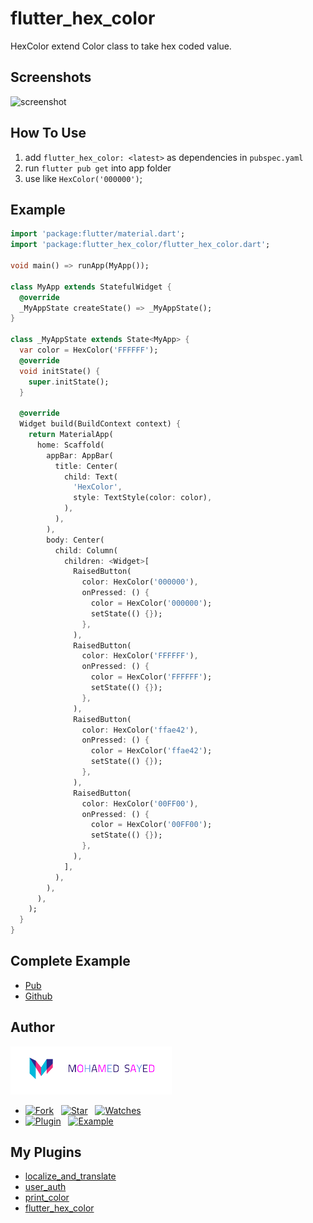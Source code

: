 # flutter_hex_color
HexColor extend Color class to take hex coded value.


## Screenshots
<img src="https://github.com/MohamedSayed95/flutter_hex_color/blob/master/screenshot1.png?raw=true" alt="screenshot" width="200"/><span>


## How To Use
1. add `flutter_hex_color: <latest>` as dependencies in `pubspec.yaml` 
2. run `flutter pub get` into app folder
3. use like `HexColor('000000')`;

## Example
```dart
import 'package:flutter/material.dart';
import 'package:flutter_hex_color/flutter_hex_color.dart';

void main() => runApp(MyApp());

class MyApp extends StatefulWidget {
  @override
  _MyAppState createState() => _MyAppState();
}

class _MyAppState extends State<MyApp> {
  var color = HexColor('FFFFFF');
  @override
  void initState() {
    super.initState();
  }

  @override
  Widget build(BuildContext context) {
    return MaterialApp(
      home: Scaffold(
        appBar: AppBar(
          title: Center(
            child: Text(
              'HexColor',
              style: TextStyle(color: color),
            ),
          ),
        ),
        body: Center(
          child: Column(
            children: <Widget>[
              RaisedButton(
                color: HexColor('000000'),
                onPressed: () {
                  color = HexColor('000000');
                  setState(() {});
                },
              ),
              RaisedButton(
                color: HexColor('FFFFFF'),
                onPressed: () {
                  color = HexColor('FFFFFF');
                  setState(() {});
                },
              ),
              RaisedButton(
                color: HexColor('ffae42'),
                onPressed: () {
                  color = HexColor('ffae42');
                  setState(() {});
                },
              ),
              RaisedButton(
                color: HexColor('00FF00'),
                onPressed: () {
                  color = HexColor('00FF00');
                  setState(() {});
                },
              ),
            ],
          ),
        ),
      ),
    );
  }
}

```


## Complete Example
* [Pub](https://pub.dev/packages/flutter_hex_color#-example-tab-)
* [Github](https://github.com/MohamedSayed95/flutter_hex_color/tree/master/example)


## Author
[![Mohamed Sayed](./logo.png)](https://msayed.net)

* [![Fork](https://img.shields.io/github/forks/MohamedSayed95/flutter_hex_color?style=social)](https://github.com/MohamedSayed95/flutter_hex_color/fork) &nbsp; [![Star](https://img.shields.io/github/stars/MohamedSayed95/flutter_hex_color?style=social)](https://github.com/MohamedSayed95/flutter_hex_color/stargazers) &nbsp; [![Watches](https://img.shields.io/github/watchers/MohamedSayed95/flutter_hex_color?style=social)](https://github.com/MohamedSayed95/flutter_hex_color/) 
* [![Plugin](https://img.shields.io/badge/Get%20library-pub-blue)](https://pub.dev/packages/flutter_hex_color) &nbsp; [![Example](https://img.shields.io/badge/Example-Ex-success)](https://pub.dev/packages/flutter_hex_color#-example-tab-)


## My Plugins
* [localize_and_translate](https://pub.dev/packages/localize_and_translate)
* [user_auth](https://pub.dev/packages/user_auth)
* [print_color](https://pub.dev/packages/print_color) 
* [flutter_hex_color](https://pub.dev/packages/flutter_hex_color) 

